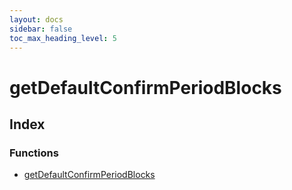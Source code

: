 ```yaml
---
layout: docs
sidebar: false
toc_max_heading_level: 5
---
```


# getDefaultConfirmPeriodBlocks

## Index

### Functions

- [getDefaultConfirmPeriodBlocks](functions/getDefaultConfirmPeriodBlocks.md)
